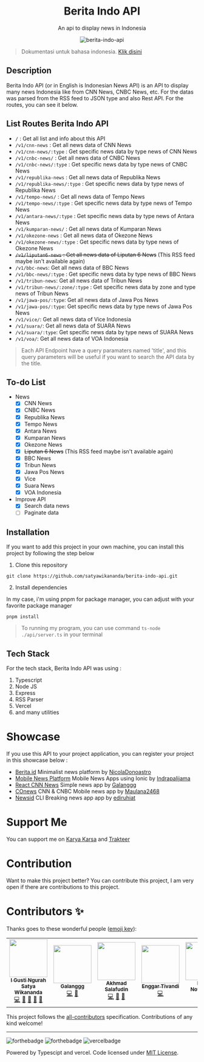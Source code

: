 <div align="center">

<h1>Berita Indo API</h1>

<p>An api to display news in Indonesia</p>

![berita-indo-api](https://socialify.git.ci/satyawikananda/berita-indo-api/image?description=1&forks=1&issues=1&logo=https%3A%2F%2Fi.pinimg.com%2Foriginals%2F26%2F91%2Ff2%2F2691f2fa1a0f078f5f274edf7fea6763.png&owner=1&pulls=1&stargazers=1&theme=Light)

</div>

> Dokumentasi untuk bahasa indonesia. [Klik disini](./README-ID.md)

## Description

Berita Indo API (or in English is Indonesian News API) is an API to display many news Indonesia like from CNN News, CNBC News, etc. For the datas was parsed from the RSS feed to JSON type and also Rest API. For the routes, you can see it below.

## List Routes Berita Indo API

- `/` : Get all list and info about this API
- `/v1/cnn-news` : Get all news data of CNN News
- `/v1/cnn-news/:type` : Get specific news data by type news of CNN News
- `/v1/cnbc-news/` : Get all news data of CNBC News
- `/v1/cnbc-news/:type` : Get specific news data by type news of CNBC News
- `/v1/republika-news` : Get all news data of Republika News
- `/v1/republika-news/:type` : Get specific news data by type news of Republika News
- `/v1/tempo-news/` : Get all news data of Tempo News
- `/v1/tempo-news/:type` : Get specific news data by type news of Tempo News
- `/v1/antara-news/:type` : Get specific news data by type news of Antara News
- `/v1/kumparan-news/` : Get all news data of Kumparan News
- `/v1/okezone-news` : Get all news data of Okezone News
- `/v1/okezone-news/:type` : Get specific news data by type news of Okezone News
- ~~`/v1/liputan6-news` : Get all news data of Liputan 6 News~~ (This RSS feed maybe isn't available again)
- `/v1/bbc-news`: Get all news data of BBC News
- `/v1/bbc-news/:type` : Get specific news data by type news of BBC News
- `/v1/tribun-news`: Get all news data of Tribun News
- `/v1/tribun-news/:zone/:type` : Get specific news data by zone and type news of Tribun News
- `/v1/jawa-pos/:type`: Get all news data of Jawa Pos News
- `/v1/jawa-pos/:type`: Get specific news data by type news of Jawa Pos News
- `/v1/vice/`:  Get all news data of Vice Indonesia
- `/v1/suara/`:  Get all news data of SUARA News
- `/v1/suara/:type`:  Get specific news data by type news of SUARA News
- `/v1/voa/`:  Get all news data of VOA Indonesia

> Each API Endpoint have a query paramaters named 'title', and this query parameters will be useful if you want to search the API data by the title.

## To-do List

- News
  - [x] CNN News
  - [x] CNBC News
  - [x] Republika News
  - [x] Tempo News
  - [x] Antara News
  - [x] Kumparan News
  - [x] Okezone News
  - [x] ~~Liputan 6 News~~ (This RSS feed maybe isn't available again)
  - [x] BBC News
  - [x] Tribun News
  - [x] Jawa Pos News 
  - [x] Vice 
  - [x] Suara News 
  - [x] VOA Indonesia 
- Improve API
  - [x] Search data news
  - [ ] Paginate data

## Installation

If you want to add this project in your own machine, you can install this project by following the step below

1. Clone this repository

```
git clone https://github.com/satyawikananda/berita-indo-api.git
```

2. Install dependencies

In my case, i'm using pnpm for package manager, you can adjust with your favorite package manager

```
pnpm install
```

> To running my program, you can use command `ts-node ./api/server.ts` in your terminal

## Tech Stack

For the tech stack, Berita Indo API was using :

1. Typescript
2. Node JS
3. Express
4. RSS Parser
5. Vercel
6. and many utilities

# Showcase

If you use this API to your project application, you can register your project in this showcase below :

- [Berita.id](https://github.com/NicolaDonoastro/berita.id) Minimalist news platform by [NicolaDonoastro](https://github.com/NicolaDonoastro)
- [Mobile News Platform](https://github.com/indrapalijama/mobile-news-platform) Mobile News Apps using Ionic by [Indrapalijama](https://github.com/indrapalijama)
- [React CNN News](https://github.com/galanggg/react-cnn-news) Simple news app by [Galanggg](https://github.com/galanggg)
- [COnews](https://github.com/maulana2468/COnews) CNN & CNBC Mobile news app by [Maulana2468](https://github.com/maulana2468)
- [Newsid](https://github.com/ediruhiat/newsid) CLI Breaking news app app by [ediruhiat](https://github.com/ediruhiat)

# Support Me

You can support me on [Karya Karsa](https://karyakarsa.com/satyawikananda) and [Trakteer](https://trakteer.id/satya-wikananda/)

# Contribution

Want to make this project better? You can contribute this project, I am very open if there are contributions to this project.

# Contributors ✨

Thanks goes to these wonderful people ([emoji key](https://allcontributors.org/docs/en/emoji-key)):

<!-- ALL-CONTRIBUTORS-LIST:START - Do not remove or modify this section -->
<!-- prettier-ignore-start -->
<!-- markdownlint-disable -->
<table>
  <tr>
    <td align="center"><a href="https://satyawikananda.vercel.app"><img src="https://avatars.githubusercontent.com/u/33148052?v=4?s=100" width="100px;" alt=""/><br /><sub><b>I Gusti Ngurah Satya Wikananda</b></sub></a><br /><a href="https://github.com/satyawikananda/berita-indo-api/commits?author=satyawikananda" title="Code">💻</a> <a href="#maintenance-satyawikananda" title="Maintenance">🚧</a> <a href="https://github.com/satyawikananda/berita-indo-api/issues?q=author%3Asatyawikananda" title="Bug reports">🐛</a> <a href="#ideas-satyawikananda" title="Ideas, Planning, & Feedback">🤔</a> <a href="https://github.com/satyawikananda/berita-indo-api/commits?author=satyawikananda" title="Documentation">📖</a></td>
    <td align="center"><a href="https://github.com/galanggg"><img src="https://avatars.githubusercontent.com/u/21099312?v=4?s=100" width="100px;" alt=""/><br /><sub><b>Galanggg</b></sub></a><br /><a href="https://github.com/satyawikananda/berita-indo-api/commits?author=galanggg" title="Code">💻</a> <a href="#ideas-galanggg" title="Ideas, Planning, & Feedback">🤔</a></td>
    <td align="center"><a href="https://github.com/axmad386"><img src="https://avatars.githubusercontent.com/u/8775678?v=4?s=100" width="100px;" alt=""/><br /><sub><b>Akhmad Salafudin</b></sub></a><br /><a href="https://github.com/satyawikananda/berita-indo-api/commits?author=axmad386" title="Code">💻</a> <a href="https://github.com/satyawikananda/berita-indo-api/issues?q=author%3Aaxmad386" title="Bug reports">🐛</a> <a href="#ideas-axmad386" title="Ideas, Planning, & Feedback">🤔</a></td>
    <td align="center"><a href="https://kirintux.ninja/"><img src="https://avatars.githubusercontent.com/u/64598048?v=4?s=100" width="100px;" alt=""/><br /><sub><b>Enggar Tivandi</b></sub></a><br /><a href="https://github.com/satyawikananda/berita-indo-api/commits?author=nekoding" title="Code">💻</a></td>
    <td align="center"><a href="https://www.linkedin.com/in/danar-noverawan-58a850184"><img src="https://avatars.githubusercontent.com/u/39963063?v=4?s=100" width="100px;" alt=""/><br /><sub><b>Danar Noverawan</b></sub></a><br /><a href="https://github.com/satyawikananda/berita-indo-api/commits?author=danarn17" title="Code">💻</a> <a href="https://github.com/satyawikananda/berita-indo-api/commits?author=danarn17" title="Documentation">📖</a></td>
    <td align="center"><a href="http://indrapalijama.github.io"><img src="https://avatars.githubusercontent.com/u/33986004?v=4?s=100" width="100px;" alt=""/><br /><sub><b>Indra Palijama</b></sub></a><br /><a href="https://github.com/satyawikananda/berita-indo-api/commits?author=indrapalijama" title="Code">💻</a> <a href="https://github.com/satyawikananda/berita-indo-api/commits?author=indrapalijama" title="Documentation">📖</a></td>
  </tr>
</table>

<!-- markdownlint-restore -->
<!-- prettier-ignore-end -->

<!-- ALL-CONTRIBUTORS-LIST:END -->

This project follows the [all-contributors](https://github.com/all-contributors/all-contributors) specification. Contributions of any kind welcome!

---

![forthebadge](https://forthebadge.com/images/badges/built-with-love.svg)
![forthebadge](https://forthebadge.com/images/badges/made-with-typescript.svg)
![vercelbadge](https://www.datocms-assets.com/31049/1618983297-powered-by-vercel.svg)

Powered by Typescipt and vercel. Code licensed under [MIT License](https://raw.githubusercontent.com/satyawikananda/berita-indo-api/main/LICENSE?token=AH44ZFF4GHAMNS4WIL4FCC3ADZ4F6).
